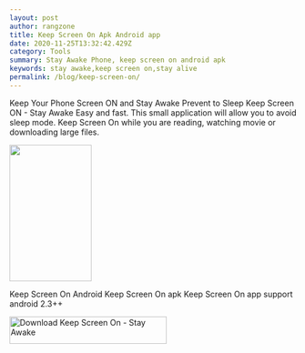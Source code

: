 ```yaml
---
layout: post
author: rangzone
title: Keep Screen On Apk Android app
date: 2020-11-25T13:32:42.429Z
category: Tools
summary: Stay Awake Phone, keep screen on android apk
keywords: stay awake,keep screen on,stay alive
permalink: /blog/keep-screen-on/
---
```

Keep Your Phone Screen ON and Stay Awake Prevent to Sleep
Keep Screen ON - Stay Awake Easy and fast. This small application will allow you to avoid sleep mode. Keep Screen On while you are reading, watching movie or downloading large files.

<img src="https://camo.githubusercontent.com/cf15fa48e4f6efe4b32d8bf7c0114859a6fba319d21553583eaddbf43e836886/68747470733a2f2f692e6962622e636f2f74327966344d7a2f343830783830302e6a7067" width="144" height="240"/>

Keep Screen On Android
Keep Screen On apk
Keep Screen On app support android 2.3++

<a href="https://sourceforge.net/projects/keep-screen-on/files/latest/download"><img alt="Download Keep Screen On - Stay Awake" src="https://a.fsdn.com/con/app/sf-download-button" width=276 height=48 srcset="https://a.fsdn.com/con/app/sf-download-button?button_size=2x 2x"></a>
